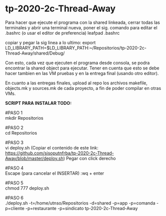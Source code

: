 # tp-2020-2c-Thread-Away

Para hacer que ejecute el programa con la shared linkeada, cerrar todas las terminales y abrir una terminal nueva, 
poner el sig. comando para editar el .bashrc (o usar el editor de preferencia)
leafpad .bashrc

copiar y pegar la sig linea a lo ultimo: 
export LD_LIBRARY_PATH=$LD_LIBRARY_PATH:~/Repositorios/tp-2020-2c-Thread-Away/shared/Debug/

Con esto, cada vez que ejecuten el programa desde consola, se podra encontrar la shared object para ejecutar.
Tener en cuenta que esto se debe hacer tambien en las VM pruebas y en la entrega final (usando otro editor).

En cuanto a las entregas finales, upload al repo los archivos makefile, objects.mk y sources.mk
de cada proyecto, a fin de poder compilar en otras VMs.

<b>SCRIPT PARA INSTALAR TODO:</b>

#PASO 1 <br>
mkdir Repositorios

#PASO 2 <br>
cd Repositorios

#PASO 3 <br>
vi deploy.sh
(Copiar el contenido de este link: https://github.com/sisoputnfrba/tp-2020-2c-Thread-Away/blob/master/deploy.sh)
Pegar con click derecho

#PASO 4 <br>
Escape (para cancelar el INSERTAR)
:wq + enter

#PASO 5 <br>
chmod 777 deploy.sh

#PASO 6 <br>
./deploy.sh -t=/home/utnso/Repositorios -d=shared -p=app -p=comanda -p=cliente -p=restaurante -p=sindicato tp-2020-2c-Thread-Away
